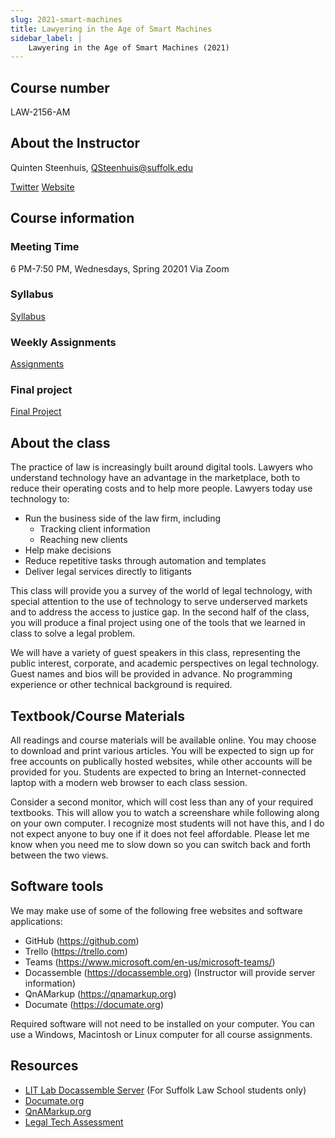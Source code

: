 ```yaml
---
slug: 2021-smart-machines
title: Lawyering in the Age of Smart Machines
sidebar_label: |
    Lawyering in the Age of Smart Machines (2021)
---
```

## Course number
LAW-2156-AM

## About the Instructor
Quinten Steenhuis, QSteenhuis@suffolk.edu

[Twitter](https://twitter.com/qsteenhuis)
[Website](https://nonprofittechy.com)

## Course information
### Meeting Time

6 PM-7:50 PM, Wednesdays, Spring 20201 Via Zoom

### Syllabus
[Syllabus](2021-smart-machines-syllabus.md)
### Weekly Assignments

[Assignments](2021-smart-machines-assignments.md)
### Final project

[Final Project](2021-smart-machines-rubric.md)
## About the class

The practice of law is increasingly built around digital tools. Lawyers who
understand technology have an advantage in the marketplace, both to reduce their
operating costs and to help more people. Lawyers today use technology to:

* Run the business side of the law firm, including
    * Tracking client information
    * Reaching new clients
* Help make decisions
* Reduce repetitive tasks through automation and templates
* Deliver legal services directly to litigants

This class will provide you a survey of the world of legal technology, with
special attention to the use of technology to serve underserved markets and to
address the access to justice gap.  In the second half of the class, you will
produce a final project using one of the tools that we learned in class to solve
a legal problem.

We will have a variety of guest speakers in this class, representing the public
interest, corporate, and academic perspectives on legal technology. Guest names
and bios will be provided in advance.
No programming experience or other technical background is required.

## Textbook/Course Materials

All readings and course materials will be available online. You may choose to
download and print various articles. You will be expected to sign up for free
accounts on publically hosted websites, while other accounts will be provided
for you. Students are expected to bring an Internet-connected laptop with a
modern web browser to each class session.

Consider a second monitor, which will cost less than any of your required
textbooks. This will allow you to watch a screenshare while following along on
your own computer. I recognize most students will not have this, and I do not
expect anyone to buy one if it does not feel affordable. Please let me know when
you need me to slow down so you can switch back and forth between the two views.

## Software tools
We may make use of some of the following free websites and software applications:

*	GitHub (https://github.com) 
*   Trello (https://trello.com)
*	Teams (https://www.microsoft.com/en-us/microsoft-teams/) 
*	Docassemble (https://docassemble.org) (Instructor will provide server information)
*	QnAMarkup (https://qnamarkup.org) 
*	Documate (https://documate.org)

Required software will not need to be installed on your computer. You can use a Windows, Macintosh or Linux computer for all course assignments. 

## Resources

* [LIT Lab Docassemble Server](https://apps-dev.suffolklitlab.org) (For Suffolk Law School students only)
* [Documate.org](https://documate.org)
* [QnAMarkup.org](https://www.qnamarkup.org/)
* [Legal Tech Assessment](https://ltaweb.azurewebsites.net/)